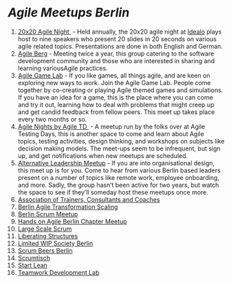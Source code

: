 # *Agile Meetups Berlin*

1.  [20x20 Agile Night ](https://www.meetup.com/20x20-Agile-Night/) - Held annually, the 20x20 agile night at [Idealo](https://www.idealo.de/) plays host to nine speakers who present 20 slides in 20 seconds on various agile related topics. Presentations are done in both English and German. 
2.  [Agile Berg](https://www.meetup.com/Agile-Berg/) - Meeting twice a year, this group catering to the software development community and those who are interested in sharing and learning  variousAgile practices. 
3.  [Agile Game Lab](https://www.meetup.com/Agile-Game-Lab-Berlin/) - If you like games, all things agile, and are keen on exploring new ways to work. Join the Agile Game Lab. People come together by co-creating or playing Agile themed games and simulations. If you have an idea for a game, this is the place where you can come and try it out, learning how to deal with problems that might creep up and get candid feedback from fellow peers. This meet up takes place every two months or so.
4.  [Agile Nights by Agile TD ](https://www.meetup.com/Agile-Nights-by-AgileTD/) - A meetup run by the folks over at Agile Testing Days, this is another space to come and learn about Agile topics, testing activities, design thinking, and workshops on subjects like decision making models. The meet-ups seem to be infrequent, but sign up, and get notifications when new meetups are scheduled.
5. [Alternative Leadership Meetup](https://www.meetup.com/Alternative-Leadership-and-Team-Organization/) - If you are into organisational design, this meet up is for you. Come to hear from various Berlin based leaders present on a number of topics like remote work, employee onboarding, and more. Sadly, the group hasn’t been active for two years, but watch the space to see if they’ll someday host these meetups once more.
6. [Association of Trainers, Consultants and Coaches](https://www.meetup.com/Berlins-Consultants-Trainers-and-Coaches-Community/) 
7.  [Berlin Agile Transformation Scaling](https://www.meetup.com/Berlin-Agile-Transformation-Scaling/) 
8.  [Berlin Scrum Meetup](https://www.meetup.com/Berlin-Scrum-Meetup/) 
9.  [Hands on Agile Berlin Chapter Meetup](https://www.meetup.com/Hands-on-Agile-Berlin-Chapter-Meetup/) 
10.  [Large Scale Scrum](https://www.meetup.com/Large-Scale-Scrum-Berlin/) 
11.  [Liberating Structures](https://www.meetup.com/Liberating-Structures-Lab-Berlin/events/243389115/) 
12.  [Limited WIP Society Berlin](https://www.meetup.com/Limited-WiP-Society-Berlin/) 
13.  [Scrum Beers Berlin](https://www.meetup.com/Scrum-Beers-Berlin/) 
14.  [Scrumtisch](https://www.agile42.com/en/blog/category/scrumtisch/) 
15.  [Start Lean](https://www.meetup.com/startlean/) 
16.  [Teamwork Development Lab](https://www.meetup.com/Teamwork-Development-Lab/) 


